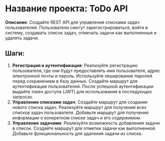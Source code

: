 # Название проекта: ToDo API

**Описание**:
Создайте REST API для управления списками задач пользователей. Пользователи смогут зарегистрироваться, войти в систему, создавать список задач, отмечать задачи как выполненные и удалять задачи.

## Шаги:

1) **Регистрация и аутентификация**:
Реализуйте регистрацию пользователя, где они будут предоставлять имя пользователя, адрес электронной почты и пароль.
Используйте хеширование паролей перед сохранением в базу данных.
Создайте маршрут для аутентификации пользователей. После успешной аутентификации выдайте токен доступа (JWT) для использования в последующих запросах.
2) **Управление списками задач**:
Создайте маршрут для создания нового списка задач.
Реализуйте маршрут для получения всех списков задач пользователя.
Добавьте маршрут для получения информации о конкретном списке задач и его содержимом.
3) **Управление задачами**:
Реализуйте возможность добавления задачи в список.
Создайте маршрут для отметки задачи как выполненной.
Добавьте функциональность для удаления задачи из списка.
